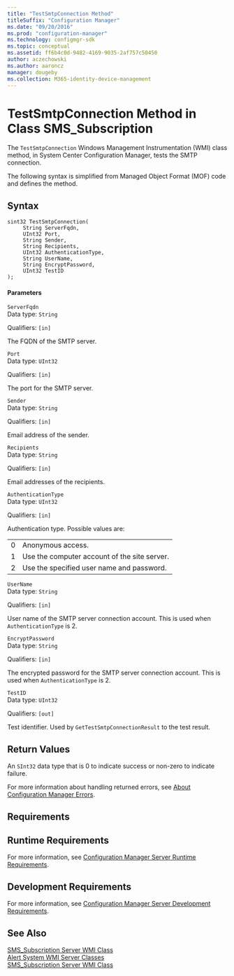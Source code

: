 ```yaml
---
title: "TestSmtpConnection Method"
titleSuffix: "Configuration Manager"
ms.date: "09/20/2016"
ms.prod: "configuration-manager"
ms.technology: configmgr-sdk
ms.topic: conceptual
ms.assetid: ff6b4c0d-9482-4169-9035-2af757c50450
author: aczechowski
ms.author: aaroncz
manager: dougeby
ms.collection: M365-identity-device-management
---
```

# TestSmtpConnection Method in Class SMS_Subscription
The `TestSmtpConnection` Windows Management Instrumentation (WMI) class method, in System Center Configuration Manager, tests the SMTP connection.  

 The following syntax is simplified from Managed Object Format (MOF) code and defines the method.  

## Syntax  

```  
sint32 TestSmtpConnection(  
     String ServerFqdn,  
     UInt32 Port,  
     String Sender,  
     String Recipients,  
     UInt32 AuthenticationType,  
     String UserName,  
     String EncryptPassword,   
     UInt32 TestID  
);  
```  

#### Parameters  
 `ServerFqdn`  
 Data type: `String`  

 Qualifiers: `[in]`  

 The FQDN of the SMTP server.  

 `Port`  
 Data type: `UInt32`  

 Qualifiers: `[in]`  

 The port for the SMTP server.  

 `Sender`  
 Data type: `String`  

 Qualifiers: `[in]`  

 Email address of the sender.  

 `Recipients`  
 Data type: `String`  

 Qualifiers: `[in]`  

 Email addresses of the recipients.  

 `AuthenticationType`  
 Data type: `UInt32`  

 Qualifiers: `[in]`  

 Authentication type. Possible values are:  

|||  
|-|-|  
|0|Anonymous access.|  
|1|Use the computer account of the site server.|  
|2|Use the specified user name and password.|  

 `UserName`  
 Data type: `String`  

 Qualifiers: `[in]`  

 User name of the SMTP server connection account. This is used when `AuthenticationType` is 2.  

 `EncryptPassword`  
 Data type: `String`  

 Qualifiers: `[in]`  

 The encrypted password for the SMTP server connection account. This is used when `AuthenticationType` is 2.  

 `TestID`  
 Data type: `UInt32`  

 Qualifiers: `[out]`  

 Test identifier. Used by `GetTestSmtpConnectionResult` to the test result.  

## Return Values  
 An  `SInt32` data type that is 0 to indicate success or non-zero to indicate failure.  

 For more information about handling returned errors, see [About Configuration Manager Errors](../../../../../develop/core/understand/about-configuration-manager-errors.md).  

## Requirements  

## Runtime Requirements  
 For more information, see [Configuration Manager Server Runtime Requirements](../../../../../develop/core/reqs/server-runtime-requirements.md).  

## Development Requirements  
 For more information, see [Configuration Manager Server Development Requirements](../../../../../develop/core/reqs/server-development-requirements.md).  

## See Also  
 [SMS_Subscription Server WMI Class](../../../../../develop/reference/core/servers/manage/sms_subscription-server-wmi-class.md)   
 [Alert System WMI Server Classes](../../../../../develop/reference/core/servers/manage/alert-system-server-wmi-classes.md)   
 [SMS_Subscription Server WMI Class](../../../../../develop/reference/core/servers/manage/sms_subscription-server-wmi-class.md)
